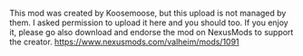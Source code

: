 This mod was created by Koosemoose, but this upload is not managed by them. I asked permission to upload it here and you should too. If you enjoy it, please go also download and endorse the mod on NexusMods to support the creator.
https://www.nexusmods.com/valheim/mods/1091